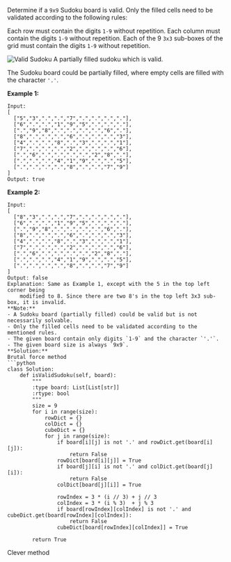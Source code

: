 Determine if a `9x9` Sudoku board is valid. Only the filled cells need to be validated according to the following rules:

Each row must contain the digits `1-9` without repetition.
Each column must contain the digits `1-9` without repetition.
Each of the 9 `3x3` sub-boxes of the grid must contain the digits `1-9` without repetition.

![Valid Sudoku](https://upload.wikimedia.org/wikipedia/commons/thumb/f/ff/Sudoku-by-L2G-20050714.svg/250px-Sudoku-by-L2G-20050714.svg.png)
A partially filled sudoku which is valid.

The Sudoku board could be partially filled, where empty cells are filled with the character `'.'`.

**Example 1:**
```
Input:
[
  ["5","3",".",".","7",".",".",".","."],
  ["6",".",".","1","9","5",".",".","."],
  [".","9","8",".",".",".",".","6","."],
  ["8",".",".",".","6",".",".",".","3"],
  ["4",".",".","8",".","3",".",".","1"],
  ["7",".",".",".","2",".",".",".","6"],
  [".","6",".",".",".",".","2","8","."],
  [".",".",".","4","1","9",".",".","5"],
  [".",".",".",".","8",".",".","7","9"]
]
Output: true
```
**Example 2:**
```
Input:
[
  ["8","3",".",".","7",".",".",".","."],
  ["6",".",".","1","9","5",".",".","."],
  [".","9","8",".",".",".",".","6","."],
  ["8",".",".",".","6",".",".",".","3"],
  ["4",".",".","8",".","3",".",".","1"],
  ["7",".",".",".","2",".",".",".","6"],
  [".","6",".",".",".",".","2","8","."],
  [".",".",".","4","1","9",".",".","5"],
  [".",".",".",".","8",".",".","7","9"]
]
Output: false
Explanation: Same as Example 1, except with the 5 in the top left corner being 
    modified to 8. Since there are two 8's in the top left 3x3 sub-box, it is invalid.
**Note:**
- A Sudoku board (partially filled) could be valid but is not necessarily solvable.
- Only the filled cells need to be validated according to the mentioned rules.
- The given board contain only digits `1-9` and the character `'.'`.
- The given board size is always `9x9`.
**Solution:**  
Brutal force method
```python
class Solution:
    def isValidSudoku(self, board):
        """
        :type board: List[List[str]]
        :rtype: bool
        """
        size = 9
        for i in range(size):
            rowDict = {}
            colDict = {}
            cubeDict = {}
            for j in range(size):
                if board[i][j] is not '.' and rowDict.get(board[i][j]):
                    return False
                rowDict[board[i][j]] = True
                if board[j][i] is not '.' and colDict.get(board[j][i]):
                    return False
                colDict[board[j][i]] = True 
                
                rowIndex = 3 * (i // 3) + j // 3
                colIndex = 3 * (i % 3)  + j % 3
                if board[rowIndex][colIndex] is not '.' and cubeDict.get(board[rowIndex][colIndex]):
                    return False
                cubeDict[board[rowIndex][colIndex]] = True
        
        return True
```
Clever method
```python

```
